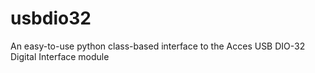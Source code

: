usbdio32
========

An easy-to-use python class-based interface to the Acces USB DIO-32 Digital Interface module
